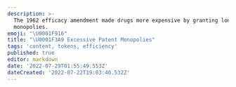 ```yaml
---
description: >-
  The 1962 efficacy amendment made drugs more expensive by granting longer
  monopolies.
emoji: "\U0001F916"
title: "\U0001F3A9 Excessive Patent Monopolies"
tags: 'content, tokens, efficiency'
published: true
editor: markdown
date: '2022-07-29T01:55:49.553Z'
dateCreated: '2022-07-22T19:03:40.532Z'
---
```


